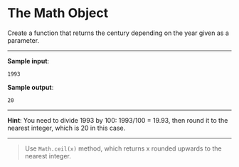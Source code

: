 # The Math Object

Create a function that returns the century depending on the year given as a parameter.

---

**Sample input**:
```
1993
```

**Sample output**:
```
20
```

---

**Hint**: You need to divide 1993 by 100: 1993/100 = 19.93, then round it to the nearest integer, which is 20 in this case.

---

>Use `Math.ceil(x)` method, which returns x rounded upwards to the nearest integer.
